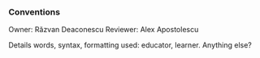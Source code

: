 ### Conventions

Owner: Răzvan Deaconescu
Reviewer: Alex Apostolescu

Details words, syntax, formatting used: educator, learner. Anything else?
